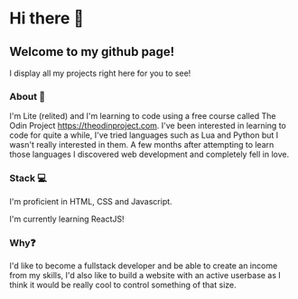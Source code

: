 # Hi there 👋

## Welcome to my github page!

I display all my projects right here for you to see!

### About 📝 

I'm Lite (relited) and I'm learning to code using a free course called The Odin Project https://theodinproject.com. I've been interested in learning to code for quite a while, I've tried languages such as Lua and Python but I wasn't really interested in them. A few months after attempting to learn those languages I discovered web development and completely fell in love.

### Stack 💻

I'm proficient in HTML, CSS and Javascript.

I'm currently learning ReactJS!

### Why❓

I'd like to become a fullstack developer and be able to create an income from my skills, I'd also like to build a website with an active userbase as I think it would be really cool to control something of that size.
